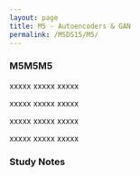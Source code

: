 ```yaml
---
layout: page
title: M5 - Autoencoders & GAN
permalink: /MSDS15/M5/
---
```


<h3>M5M5M5</h3>

xxxxx xxxxx xxxxx

xxxxx xxxxx xxxxx

xxxxx xxxxx xxxxx

xxxxx xxxxx xxxxx

<h3>Study Notes</h3>
